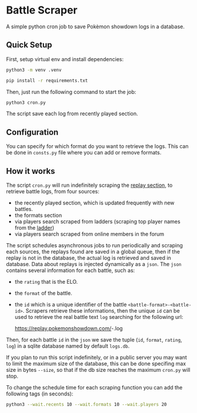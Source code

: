 # Battle Scraper
A simple python cron job to save Pokèmon showdown logs in a database.


## Quick Setup
First, setup virtual env and install dependencies:

```bash
python3 -m venv .venv

pip install -r requirements.txt
```

Then, just run the following command to start the job:

```bash
python3 cron.py
```
The script save each log from recently played section.

## Configuration
You can specify for which format do you want to retrieve the logs. This can be done in `consts.py` file where you can add or remove formats.

## How it works
The script `cron.py` will run indefinitely scraping the [replay section](https://replay.pokemonshowdown.com/), to retrieve battle logs, from four sources:
- the recently played section, which is updated frequently with new battles.
- the formats section
- via players search scraped from ladders (scraping top player names from the [ladder](https://pokemonshowdown.com/ladder))
- via players search scraped from online members in the forum

The script schedules asynchronous jobs to run periodically and scraping each sources, the replays found are saved in a global queue, then if the replay is not in the database, the actual log is retrieved and saved in database.
Data about replays is injected dynamically as a `json`. The `json` contains several information for each battle, such as:
- the `rating` that is the ELO.
- the `format` of the battle.
- the `id` which is a unique identifier of the battle `<battle-format>-<battle-id>`.
Scrapers retrieve these informations, then the unique `id` can be used to retrieve the real battle text `log` searching for the following url:

    https://replay.pokemonshowdown.com/<battle-format>-<battle-id>.log

Then, for each battle `id` in the `json` we save the tuple (`id`, `format`, `rating`, `log`) in a sqlite database named by default `logs.db`.

If you plan to run this script indefinitely, or in a public server you may want to limit the maximum size of the database, this can be done specifing max size in bytes `--size`, so that if the db size reaches the maximum `cron.py` will stop.

To change the schedule time for each scraping function you can add the following tags (in seconds):
```bash
python3 --wait.recents 10 --wait.formats 10 --wait.players 20
```